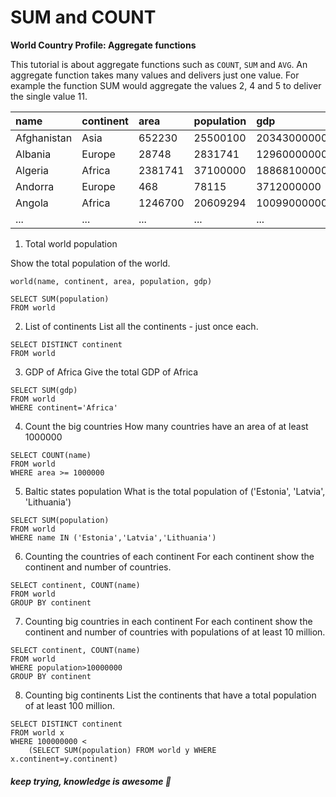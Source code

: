 # SUM and COUNT

**World Country Profile: Aggregate functions**

This tutorial is about aggregate functions such as `COUNT`, `SUM` and `AVG`. An aggregate function takes many values and delivers just one value. For example the function SUM would aggregate the values 2, 4 and 5 to deliver the single value 11.

|name | continent | area | population | gdp |
|:--|:--|:--|:--|:--|
|Afghanistan | Asia | 652230 | 25500100 | 20343000000 |
|Albania | Europe | 28748 | 2831741 | 12960000000 |
|Algeria | Africa | 2381741 | 37100000 | 188681000000 |
|Andorra | Europe | 468 | 78115 | 3712000000 |
|Angola | Africa | 1246700 | 20609294 | 100990000000 |
|...|...|...|...|...|

1. Total world population

Show the total population of the world.

```
world(name, continent, area, population, gdp)
```

```
SELECT SUM(population)
FROM world
```


2. List of continents
List all the continents - just once each.

```
SELECT DISTINCT continent 
FROM world
```

3. GDP of Africa
Give the total GDP of Africa

```
SELECT SUM(gdp) 
FROM world 
WHERE continent='Africa'
```

4. Count the big countries
How many countries have an area of at least 1000000

```
SELECT COUNT(name) 
FROM world
WHERE area >= 1000000
```

5. Baltic states population
What is the total population of ('Estonia', 'Latvia', 'Lithuania')

```
SELECT SUM(population) 
FROM world 
WHERE name IN ('Estonia','Latvia','Lithuania')
```


6. Counting the countries of each continent
For each continent show the continent and number of countries.

```
SELECT continent, COUNT(name) 
FROM world 
GROUP BY continent
```

7. Counting big countries in each continent
For each continent show the continent and number of countries with populations of at least 10 million.

```
SELECT continent, COUNT(name) 
FROM world 
WHERE population>10000000 
GROUP BY continent
```

8. Counting big continents
List the continents that have a total population of at least 100 million.

```
SELECT DISTINCT continent 
FROM world x 
WHERE 100000000 <
    (SELECT SUM(population) FROM world y WHERE x.continent=y.continent)
```

##### *keep trying, knowledge is awesome*  :facepunch:
